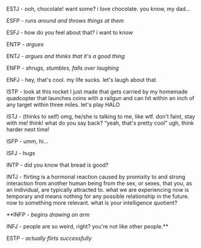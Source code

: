 ESTJ - ooh, chocolate! want some? i love chocolate. you know, my dad…

ESFP - *runs around and throws things at them*

ESFJ - how do you feel about that? i want to know

ENTP - *argues*

ENTJ - *argues and thinks that it's a good thing*

ENFP - *shrugs, stumbles, falls over laughing*

ENFJ - hey, that's cool. my life sucks. let's laugh about that.

ISTP - look at this rocket I just made that gets carried by my homemade quadcopter that launches coins with a railgun and can hit within an inch of any target within three miles. let's play HALO

ISTJ - (thinks to self) omg, he/she is talking to me, like wtf. don't faint, stay with me! think! what do you say back? “yeah, that's pretty cool” ugh, think harder next time!

ISFP - umm, hi…

ISFJ - *hugs*

INTP - did you know that bread is good?

INTJ - flirting is a hormonal reaction caused by promixity to and strong interaction from another human being from the sex, or sexes, that you, as an individual, are typically attracted to. what we are experiencing now is temporary and means nothing for any possible relationship in the future. now to something more relevant. what is your intelligence quotient?

**INFP - *begins drawing on arm*

INFJ - people are so weird, right? you're not like other people.**

ESTP - *actually flirts successfully*